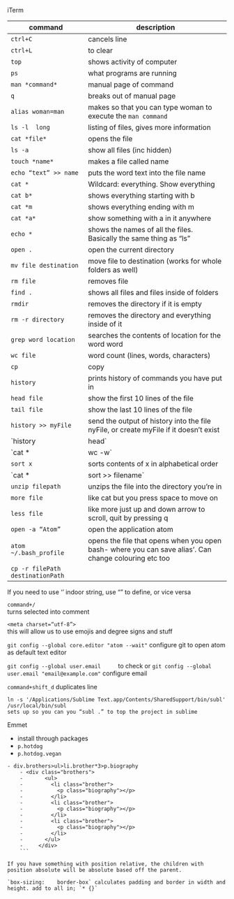 iTerm


command                  | description
---                     | ---
`ctrl+C`                | cancels line
`ctrl+L`               |	to clear
`top`	                | shows activity of computer
`ps`	                | what programs are running
`man *command*	`     | manual page of command
`q`	                  | breaks out of manual page
`alias woman=man`	    | makes so that you can type woman to execute the `man command`
`ls -l	long`        | listing of files, gives more information
`cat *file*`	       | opens the file
`ls -a	`            | show all files (inc hidden)
`touch *name*`	     | makes a file called name
`echo “text” >> name	` | puts the word text into the file name
`cat *`	               | Wildcard: everything. Show everything
`cat b*`               |	shows everything starting with b
`cat *m`                |	shows everything ending with m
`cat *a*	`             | show something with a in it anywhere
`echo *`                 |	shows the names of all the files. Basically the same thing as “ls”
`open .`                |	open the current directory
`mv file destination`   |	move file to destination (works for whole folders as well)
`rm file`               |	removes file
`find .`              	| shows all files and files inside of folders
`rmdir`                 |	removes the directory if it is empty
`rm -r directory`	       | removes the directory and everything inside of it
`grep word location`    |	searches the contents of location for the word word
`wc file`                |	word count (lines, words, characters)
`cp` |	copy
`history`               |	prints history of commands you have put in
`head file`             | show the first 10 lines of the file
`tail file`             |	show the last 10 lines of the file
`history >> myFile`      |	send the output of history into the file nyFile, or create myFile if it doesn’t exist
`history | head`         |	shows the first 10 lines of history (combines the commands)
`cat * | wc -w`           | print all the files in the directory, and then find the wordcount of them all combined
`sort x`	| sorts contents of x in alphabetical order
`cat * | sort >> filename`	| sort all the files in the directory and save it into filename
`unzip filepath`          |	unzips the file into the directory you’re in
`more file`               |	like cat but you press space to move on
`less file`               |	like more just up and down arrow to scroll, quit by pressing q
`open -a “Atom”`          |	open the application atom
`atom ~/.bash_profile`     |	opens the file that opens when you open bash- where you can save alias’. Can change colouring etc too
`cp -r filePath destinationPath` |

If you need to use ‘’ indoor string, use “” to define, or vice versa

`command+/ `		
turns selected into comment

`<meta charset=“utf-8”>	`		
this will allow us to use emojis and degree signs and stuff


`git config --global core.editor "atom --wait"`
configure git to open atom as default text editor

`git config --global user.email 	`
to check
or
`git config --global user.email "email@example.com"`
configure email

`command+shift_d`
duplicates line

```
ln -s '/Applications/Sublime Text.app/Contents/SharedSupport/bin/subl' /usr/local/bin/subl
sets up so you can you “subl .” to top the project in sublime
```

Emmet
- install through packages
- `p.hotdog`
- `p.hotdog.vegan`
```
- div.brothers>ul>li.brother*3>p.biography
    - <div class="brothers">
    -       <ul>
    -         <li class="brother">
    -           <p class="biography"></p>
    -         </li>
    -         <li class="brother">
    -           <p class="biography"></p>
    -         </li>
    -         <li class="brother">
    -           <p class="biography"></p>
    -         </li>
    -       </ul>
    -     </div>
    ```

If you have something with position relative, the children with position absolute will be absolute based off the parent.

`box-sizing: 	border-box`	calculates padding and border in width and height. add to all in; `* {}`
